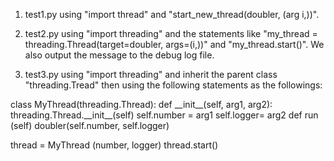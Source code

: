 1. test1.py using "import thread" and "start_new_thread(doubler, (arg i,))".

2. test2.py using "import threading" and the statements like "my_thread = threading.Thread(target=doubler, args=(i,))" and "my_thread.start()". We also output the message to the debug log file.

3. test3.py using "import threading" and inherit the parent class "threading.Tread" then using the following statements as the followings:
<html><body><p>
class MyThread(threading.Thread):
     def __init__(self, arg1, arg2):
            threading.Thread.__init__(self)
            self.number = arg1
            self.logger= arg2
      def run (self)
      doubler(self.number, self.logger)
 
thread = MyThread (number, logger)
thread.start() </p>
</body></html>